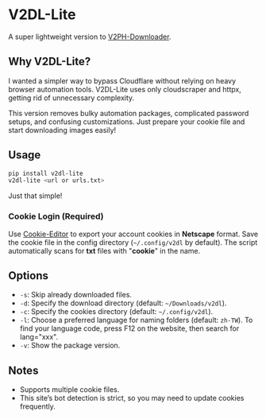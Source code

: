 # V2DL-Lite  
A super lightweight version to [V2PH-Downloader](https://github.com/ZhenShuo2021/V2PH-Downloader).

## Why V2DL-Lite?  
I wanted a simpler way to bypass Cloudflare without relying on heavy browser automation tools. V2DL-Lite uses only cloudscraper and httpx, getting rid of unnecessary complexity.

This version removes bulky automation packages, complicated password setups, and confusing customizations. Just prepare your cookie file and start downloading images easily!

## Usage

```sh  
pip install v2dl-lite  
v2dl-lite <url or urls.txt>  
```  

Just that simple!

### Cookie Login (Required)  
Use [Cookie-Editor](https://chromewebstore.google.com/detail/cookie-editor/hlkenndednhfkekhgcdicdfddnkalmdm) to export your account cookies in **Netscape** format. Save the cookie file in the config directory (`~/.config/v2dl` by default). The script automatically scans for **txt** files with "**cookie**" in the name.

## Options  
- `-s`: Skip already downloaded files.  
- `-d`: Specify the download directory (default: `~/Downloads/v2dl`).  
- `-c`: Specify the cookies directory (default: `~/.config/v2dl`).  
- `-l`: Choose a preferred language for naming folders (default: `zh-TW`). To find your language code, press F12 on the website, then search for lang="xxx".  
- `-v`: Show the package version.  

## Notes  
- Supports multiple cookie files.  
- This site’s bot detection is strict, so you may need to update cookies frequently.  
